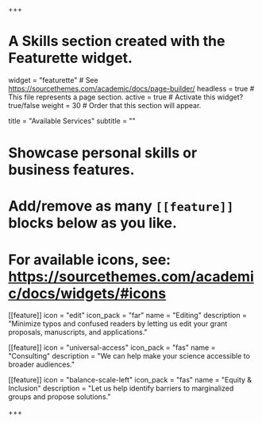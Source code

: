 +++
# A Skills section created with the Featurette widget.
widget = "featurette"  # See https://sourcethemes.com/academic/docs/page-builder/
headless = true  # This file represents a page section.
active = true  # Activate this widget? true/false
weight = 30  # Order that this section will appear.

title = "Available Services"
subtitle = ""

# Showcase personal skills or business features.
# 
# Add/remove as many `[[feature]]` blocks below as you like.
# 
# For available icons, see: https://sourcethemes.com/academic/docs/widgets/#icons

[[feature]]
  icon = "edit"
  icon_pack = "far"
  name = "Editing"
  description = "Minimize typos and confused readers by letting us edit your grant proposals, manuscripts, and applications."
  
[[feature]]
  icon = "universal-access"
  icon_pack = "fas"
  name = "Consulting"
  description = "We can help make your science accessible to broader audiences."  
  
[[feature]]
  icon = "balance-scale-left"
  icon_pack = "fas"
  name = "Equity & Inclusion"
  description = "Let us help identify barriers to marginalized groups and propose solutions."

+++
